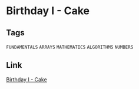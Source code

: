 # Birthday I - Cake

## Tags

`FUNDAMENTALS` `ARRAYS` `MATHEMATICS` `ALGORITHMS` `NUMBERS`

## Link

[Birthday I - Cake](https://www.codewars.com/kata/5805ed25c2799821cb000005)